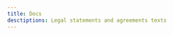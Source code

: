 ```yaml
---
title: Docs
desctiptions: Legal statements and agreements texts
---
```


<script setup>
import LegalDocs from './LegalDocs.vue'
</script>

<LegalDocs />
